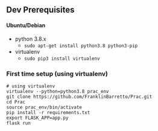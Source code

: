 ## Dev Prerequisites 

#### Ubuntu/Debian

* python 3.8.x
    * `sudo apt-get install python3.8 python3-pip`
* virtualenv
    * `sudo pip3 install virtualenv`

### First time setup (using virtualenv)
```
# using virtualenv
virtualenv --python=python3.8 prac_env
git clone https://github.com/FranklinBarretto/Prac.git
cd Prac
source prac_env/bin/activate
pip install -r requirements.txt
export FLASK_APP=app.py
flask run
```
